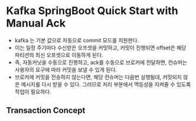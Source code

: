 # Kafka SpringBoot Quick Start with Manual Ack

- kafka 는 기본 값으로 자동으로 commit 모드를 지원한다. 
- 이는 일정 주기마다 수신받은 오프셋을 커밋하고, 커밋이 진행되면 offset은 해당 파티션의 최신 오프셋으로 이동하게 된다. 
- 즉, 자동커닛을 수동으로 진행하고, ack를 수동으로 브로커에 전달하면, 컨슈머는 사용자의 요구에 따라 커밋을 보낼 수 있게 된다. 
- 브로커에 커밋을 전송하지 않는다면, 해당 컨슈머는 다음번 실행될대, 커밋되지 않은 메시지를 다시 받을 수 있다. 그러므로 처리 부분에서 멱등성을 지켜줄 수 있도록 작업이 필요하다. 

## Transaction Concept 

